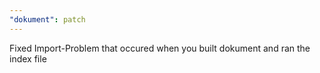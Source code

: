 ```yaml
---
"dokument": patch
---
```


Fixed Import-Problem that occured when you built dokument and ran the index file
